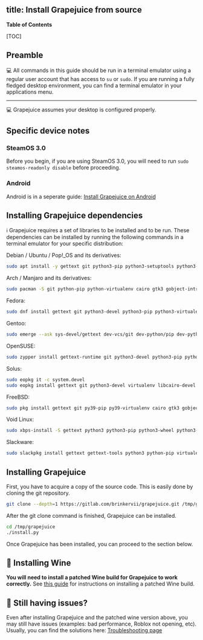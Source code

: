 title: Install Grapejuice from source
---

**Table of Contents**

[TOC]

## Preamble

💻 All commands in this guide should be run in a terminal emulator using a regular user account that has access to `su`
or `sudo`. If you are running a fully fledged desktop environment, you can find a terminal emulator in your applications
menu.

---

💻 Grapejuice assumes your desktop is configured properly.


## Specific device notes

### SteamOS 3.0

Before you begin, if you are using SteamOS 3.0, you will need to run `sudo steamos-readonly disable` before proceeding.

### Android

Android is in a seperate guide: [Install Grapejuice on Android](Android)

## Installing Grapejuice dependencies

ℹ️ Grapejuice requires a set of libraries to be installed and to be run. These dependencies can be installed by running the
following commands in a terminal emulator for your specific distribution:


Debian / Ubuntu / Pop!_OS and its derivatives:
```sh
sudo apt install -y gettext git python3-pip python3-setuptools python3-wheel python3-dev virtualenv pkg-config mesa-utils libcairo2-dev gtk-update-icon-cache desktop-file-utils xdg-utils libgirepository1.0-dev gir1.2-gtk-3.0 gnutls-bin:i386
```

Arch / Manjaro and its derivatives:
```sh
sudo pacman -S git python-pip python-virtualenv cairo gtk3 gobject-introspection desktop-file-utils xdg-utils xdg-user-dirs gtk-update-icon-cache shared-mime-info mesa-utils
```

Fedora:
```sh
sudo dnf install gettext git python3-devel python3-pip python3-virtualenv cairo-devel gobject-introspection-devel cairo-gobject-devel make xdg-utils glx-utils
```

Gentoo:
```sh
sudo emerge --ask sys-devel/gettext dev-vcs/git dev-python/pip dev-python/virtualenv x11-libs/cairo x11-libs/gtk+ dev-libs/gobject-introspection dev-util/desktop-file-utils x11-misc/xdg-utils x11-misc/xdg-user-dirs dev-util/gtk-update-icon-cache x11-misc/shared-mime-info x11-apps/mesa-progs
```

OpenSUSE:
```sh
sudo zypper install gettext-runtime git python3-devel python3-pip python3-virtualenv cairo-devel gobject-introspection-devel make xdg-utils gtk3-devel python3-gobject-Gdk
```

Solus:
```sh
sudo eopkg it -c system.devel
sudo eopkg install gettext git python3-devel virtualenv libcairo-devel xdg-utils
```

FreeBSD:
```sh
sudo pkg install gettext git py39-pip py39-virtualenv cairo gtk3 gobject-introspection desktop-file-utils xdg-utils xdg-user-dirs gtk-update-icon-cache shared-mime-info python38
```

Void Linux:
```sh
sudo xbps-install -S gettext python3 python3-pip python3-wheel python3-virtualenv python3-psutil python3-setuptools python3-cairo python3-gobject cairo-devel desktop-file-utils xdg-user-dirs xdg-utils gtk-update-icon-cache shared-mime-info pkg-config gobject-introspection
```

Slackware:
```sh
sudo slackpkg install gettext gettext-tools python3 python-pip virtualenv cairo pycairo gobject-introspection make xdg-utils p7zip
```

## Installing Grapejuice

First, you have to acquire a copy of the source code. This is easily done by cloning the git repository.

```sh
git clone --depth=1 https://gitlab.com/brinkervii/grapejuice.git /tmp/grapejuice
```

After the git clone command is finished, Grapejuice can be installed.

```sh
cd /tmp/grapejuice
./install.py
```

Once Grapejuice has been installed, you can proceed to the section below.

## 🍷 Installing Wine

**You will need to install a patched Wine build for Grapejuice to work correctly.**
See [this guide](Installing-Wine) for instructions on installing a patched Wine build.

## 🤔 Still having issues?

Even after installing Grapejuice and the patched wine version above, you may still have issues (examples: bad performance, Roblox not opening, etc). Usually, you can find the solutions here: [Troubleshooting page](Troubleshooting)

